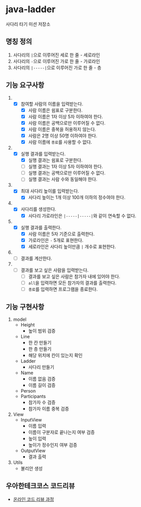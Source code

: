 # java-ladder

사다리 타기 미션 저장소

## 명칭 정의
1. 사다리의 `|`으로 이루어진 세로 한 줄 - 세로라인
2. 사다리의 `-`으로 이루어진 가로 한 줄 - 가로라인
3. 사다리의 `|-----|`으로 이루어진 가로 한 줄 - 층

## 기능 요구사항
1. - [x] 참여할 사람의 이름을 입력받는다.
      - [x] 사람 이름은 쉼표로 구분한다.
      - [x] 사람 이름은 1자 이상 5자 이하여야 한다.
      - [x] 사람 이름은 공백으로만 이루어질 수 없다.
      - [x] 사람 이름은 중복을 허용하지 않는다.
      - [x] 사람은 2명 이상 50명 이하여야 한다.
      - [x] 사람 이름에 `종료`를 사용할 수 없다.
2. - [x] 실행 결과를 입력받는다.
      - [x] 실행 결과는 쉼표로 구분한다.
      - [ ] 실행 결과는 1자 이상 5자 이하여야 한다.
      - [ ] 실행 결과는 공백으로만 이루어질 수 없다.
      - [ ] 실행 결과는 사람 수와 동일해야 한다.
3. - [x] 최대 사다리 높이를 입력받는다.
      - [x] 사다리 높이는 1개 이상 100개 이하의 정수여야 한다.
4. - [x] 사다리를 생성한다.
      - [x] 사다리 가로라인은 `|-----|-----|`와 같이 연속할 수 없다.
5. - [x] 실행 결과를 출력한다.
      - [x] 사람 이름은 5자 기준으로 출력한다.
      - [x] 가로라인은 `-` 5개로 표현한다.
      - [x] 세로라인은 사다리 높이만큼 `|` 개수로 표현한다.
6. - [ ] 결과를 계산한다.
7. - [ ] 결과를 보고 싶은 사람을 입력받는다.
      - [ ] 결과를 보고 싶은 사람은 참가자 내에 있어야 한다.
      - [ ] `all`을 입력하면 모든 참가자의 결과를 출력한다.
      - [ ] `종료`를 입력하면 프로그램을 종료한다.
   
## 기능 구현사항
1. model
    - Height
      - 높이 범위 검증
    - Line
      - 한 칸 만들기
      - 한 층 만들기
      - 해당 위치에 칸이 있는지 확인
    - Ladder
      - 사다리 만들기
    - Name
      - 이름 없음 검증
      - 이름 길이 검증
    - Person
    - Participants
      - 참가자 수 검증
      - 참가자 이름 중복 검증
2. View
    - InputView
        - 이름 입력
        - 이름이 구분자로 끝나는지 여부 검증
        - 높이 입력
        - 높이가 정수인지 여부 검증
    - OutputView
        - 결과 출력
3. Utils
    - 불리안 생성

## 우아한테크코스 코드리뷰

- [온라인 코드 리뷰 과정](https://github.com/woowacourse/woowacourse-docs/blob/master/maincourse/README.md)
